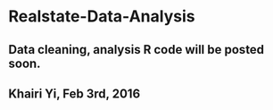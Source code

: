 # Realstate-Data-Analysis

## Data cleaning, analysis R code will be posted soon.

## Khairi Yi, Feb 3rd, 2016
